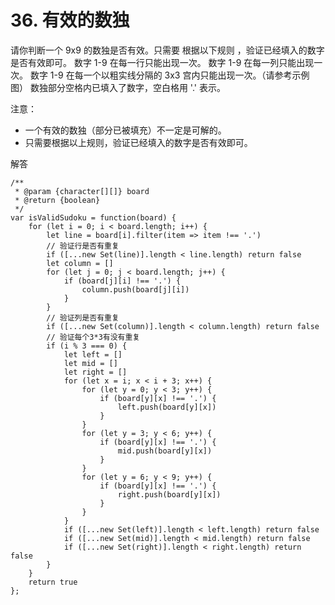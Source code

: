 ﻿# 36. 有效的数独
请你判断一个 9x9 的数独是否有效。只需要 根据以下规则 ，验证已经填入的数字是否有效即可。
数字 1-9 在每一行只能出现一次。
数字 1-9 在每一列只能出现一次。
数字 1-9 在每一个以粗实线分隔的 3x3 宫内只能出现一次。（请参考示例图）
数独部分空格内已填入了数字，空白格用 '.' 表示。

注意：

 - 一个有效的数独（部分已被填充）不一定是可解的。
 - 只需要根据以上规则，验证已经填入的数字是否有效即可。

解答

    /**
     * @param {character[][]} board
     * @return {boolean}
     */
    var isValidSudoku = function(board) {
        for (let i = 0; i < board.length; i++) {
            let line = board[i].filter(item => item !== '.')
            // 验证行是否有重复
            if ([...new Set(line)].length < line.length) return false
            let column = []
            for (let j = 0; j < board.length; j++) {
                if (board[j][i] !== '.') {
                    column.push(board[j][i])
                }
            }
            // 验证列是否有重复
            if ([...new Set(column)].length < column.length) return false
            // 验证每个3*3有没有重复
            if (i % 3 === 0) {
                let left = []
                let mid = []
                let right = []
                for (let x = i; x < i + 3; x++) {
                    for (let y = 0; y < 3; y++) {
                        if (board[y][x] !== '.') {
                            left.push(board[y][x])
                        }
                    }
                    for (let y = 3; y < 6; y++) {
                        if (board[y][x] !== '.') {
                            mid.push(board[y][x])
                        }   
                    }
                    for (let y = 6; y < 9; y++) {
                        if (board[y][x] !== '.') {
                            right.push(board[y][x])
                        } 
                    }
                }
                if ([...new Set(left)].length < left.length) return false
                if ([...new Set(mid)].length < mid.length) return false
                if ([...new Set(right)].length < right.length) return false
            }
        }
        return true
    };